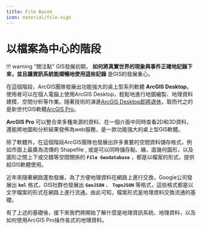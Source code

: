 ```yaml
---
title: File Based
icon: material/file-sign
---
```


# 以檔案為中心的階段

!!! warning "關注點"
    GIS發展初期， **如何將真實世界的現象與事件正確地記錄下來，並且讓資訊系統能順暢地使用這些記錄** 是GIS的發展重心。

在這個階段，ArcGIS團隊發展出功能強大的桌上型系列軟體 **ArcGIS Desktop**。使用者可以在個人電腦上使用ArcGIS Desktop，輕鬆地進行地圖繪製、地理資料建模、空間分析等作業。隨著技術的演進[ArcGIS Desktop即將退休](https://www.esri.com/en-us/arcgis/products/arcgis-desktop/overview)，取而代之的是新世代GIS軟體[ArcGIS Pro](https://www.esri.com/en-us/arcgis/products/arcgis-pro/overview)。

**ArcGIS Pro** 可以整合來多種來源的資料、在一個介面中同時查看2D和3D資料，還能將地圖和分析結果發佈為web服務，是一款功能強大的桌上型GIS軟體。

除了軟體外，在這個階段ArcGIS團隊也發展出許多重要的空間資料儲存格式，例如市面上最廣為流傳的 Shapefile , 或是可以同時儲存點、線、面幾何圖形，以及圖形之間上下或交錯等空間關係的 **`File Geodatabase`** ，都是以檔案的形式，提供給GIS軟體使用。

近年來隨著網路蓬勃發展，為了方便地理資料在網路上進行交換，Google公司發展出 **`kml`** 格式，GIS社群也發展出 **`GeoJSON`** 、 **`TopoJSON`** 等格式，這些格式都是以文字檔案的形式在網路上進行流通。由此可知，檔案形式是地理資料交換流通的基礎。

有了上述的基礎後，接下來我們將開始了解什麼是地理資訊系統、地理資料，以及如何使用ArcGIS Pro操作各式的地理資料。